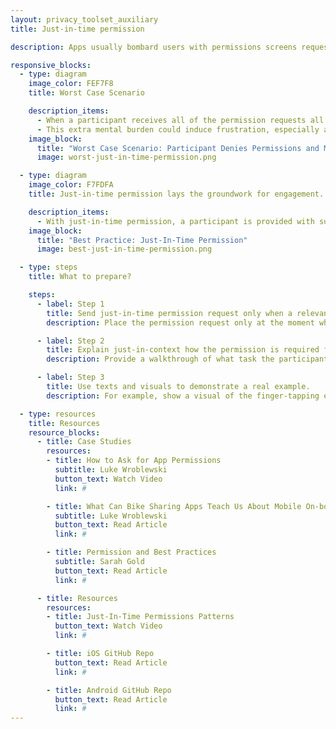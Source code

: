 ```yaml
---
layout: privacy_toolset_auxiliary
title: Just-in-time permission

description: Apps usually bombard users with permissions screens requesting access to their camera, microphone and location data all at once. <br /> <br />There is a right time for everything! An easy solution to this problem is to surface the appropriate access permissions right before the user needs to complete a task requiring this type of data.

responsive_blocks:
  - type: diagram
    image_color: FEF7F8
    title: Worst Case Scenario

    description_items:
      - When a participant receives all of the permission requests all at once, it is natural for the participant to feel overwhelmed and suspicious of these such requests. Without the proper understanding of the reason why this data is being collected and its value to the biomedical researchers, a participant is more likely to deny the permissions during the onboarding process. If they decide to turn on the permissions at a later date, they will need to complete the cumbersome task of navigating to their phone’s system settings to update the app’s permissions.
      - This extra mental burden could induce frustration, especially among less tech-savvy users, or even worse, abandonment among them to leave or delete the app, sadly even before their participation begins.
    image_block:
      title: "Worst Case Scenario: Participant Denies Permissions and Must Navigate System Settings"
      image: worst-just-in-time-permission.png

  - type: diagram
    image_color: F7FDFA
    title: Just-in-time permission lays the groundwork for engagement.

    description_items:
      - With just-in-time permission, a participant is provided with sufficient context to make an informed and conscious decision to allow or deny permission when the permission becomes required for an study-related task. The just-in-time permission lays the groundwork for a long-term engagement by fostering mutual understanding and trust between researchers and participants. 
    image_block:
      title: "Best Practice: Just-In-Time Permission"
      image: best-just-in-time-permission.png

  - type: steps
    title: What to prepare?

    steps:
      - label: Step 1
        title: Send just-in-time permission request only when a relevant tasks comes up.
        description: Place the permission request only at the moment when a participant wants to complete a relevant task. [iOS] -> consider that this could take place during the (‘prepareForSegue’)

      - label: Step 2
        title: Explain just-in-context how the permission is required for the task.
        description: Provide a walkthrough of what task the participant is required to accomplish, how the task connects to the scientific research, and why the permission must be turned on in order to gather the data.

      - label: Step 3
        title: Use texts and visuals to demonstrate a real example.
        description: For example, show a visual of the finger-tapping exercise and explain the application must have the permission to use the motion sensor in order to track finger movements.

  - type: resources
    title: Resources
    resource_blocks:
      - title: Case Studies
        resources:
        - title: How to Ask for App Permissions
          subtitle: Luke Wroblewski
          button_text: Watch Video
          link: #

        - title: What Can Bike Sharing Apps Teach Us About Mobile On-boarding Design?
          subtitle: Luke Wroblewski
          button_text: Read Article
          link: #

        - title: Permission and Best Practices
          subtitle: Sarah Gold
          button_text: Read Article
          link: #

      - title: Resources
        resources:
        - title: Just-In-Time Permissions Patterns
          button_text: Watch Video
          link: #

        - title: iOS GitHub Repo
          button_text: Read Article
          link: #

        - title: Android GitHub Repo
          button_text: Read Article
          link: #
---
```

